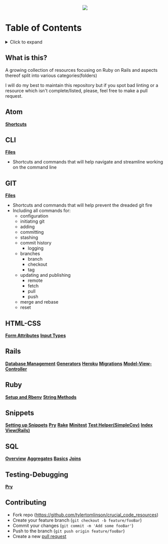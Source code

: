 <p align="center">
  <img src="https://i.imgur.com/hiXP7aL.png">
</p>

# Table of Contents
<details>
<summary>Click to expand</summary>

- [What is this?](#what-is-this?)
- [CLI](#cli)
- [ATOM](#atom)
- [GIT](#git)
- [HTML-CSS](#html-css)
- [RAILS](#rails)
- [RUBY](#ruby)
- [Snippets](#snippets)
- [SQL](#sql)
- [Testing-Debugging](#testing-debugging)
</details>

## What is this?
A growing collection of resources focusing on Ruby on Rails and aspects thereof split into various categories(folders)

I will do my best to maintain this repository but if you spot bad linting or a resource which isn't complete/listed, please, feel free to make a pull request.

## Atom
[**Shortcuts**](https://github.com/tylertomlinson/crucial_resources/blob/master/Atom/atom_shortcuts.md)

## CLI
[**Files**](https://github.com/tylertomlinson/crucial_resources/tree/master/CLI)
* Shortcuts and commands that will help navigate and streamline working on the command line

## GIT
[**Files**](https://github.com/tylertomlinson/crucial_resources/tree/master/GIT)
* Shortcuts and commands that will help prevent the dreaded git fire
* Including all commands for:
  - configuration
  - initiating git
  - adding
  - committing
  - stashing
  - commit history
    - logging
  - branches
    - branch
    - checkout
    - tag
  - updating and publishing
    - remote
    - fetch
    - pull
    - push
  - merge and rebase
  - reset

## HTML-CSS
[**Form Attributes**](https://github.com/tylertomlinson/crucial_resources/blob/master/HTML-CSS/form_attributes.md)
[**Input Types**](https://github.com/tylertomlinson/crucial_resources/blob/master/HTML-CSS/input_types.md)

## Rails
[**Database Management**](https://github.com/tylertomlinson/crucial_resources/blob/master/Rails/database_mgmt.md)
[**Generators**](https://github.com/tylertomlinson/crucial_resources/blob/master/Rails/generate.md)
[**Heroku**](https://github.com/tylertomlinson/crucial_resources/blob/master/Rails/heroku.md)
[**Migrations**](https://github.com/tylertomlinson/crucial_resources/blob/master/Rails/heroku.md)
[**Model-View-Controller**](https://github.com/tylertomlinson/crucial_resources/blob/master/Rails/mvc.md)

## Ruby
[**Setup and Rbenv**](https://github.com/tylertomlinson/crucial_resources/blob/master/Ruby/ruby_config.md)
[**String Methods**](https://github.com/tylertomlinson/crucial_resources/blob/master/Ruby/string_methods.md)

## Snippets
[**Setting up Snippets**](https://github.com/tylertomlinson/crucial_resources/blob/master/Snippets/setup.md)
[**Pry**](https://github.com/tylertomlinson/crucial_resources/blob/master/Snippets/pry.md)
[**Rake**](https://github.com/tylertomlinson/crucial_resources/blob/master/Snippets/rake.md)
[**Minitest**](https://github.com/tylertomlinson/crucial_resources/blob/master/Snippets/minitest.md)
[**Test Helper(SimpleCov)**](https://github.com/tylertomlinson/crucial_resources/blob/master/Snippets/test_helper.md)
[**Index View(Rails)**](https://github.com/tylertomlinson/crucial_resources/blob/master/Snippets/index_view.md)

## SQL
[**Overview**](https://github.com/tylertomlinson/crucial_resources/blob/master/SQL/sql.md)
[**Aggregates**](https://github.com/tylertomlinson/crucial_resources/blob/master/SQL/sql_aggregates.md)
[**Basics**](https://github.com/tylertomlinson/crucial_resources/blob/master/SQL/sql_basics.md)
[**Joins**](https://github.com/tylertomlinson/crucial_resources/blob/master/SQL/sql_joins.md)

## Testing-Debugging
[**Pry**](https://github.com/tylertomlinson/crucial_resources/blob/master/Testing-Debugging/pry.md)

## Contributing
- Fork repo (https://github.com/tylertomlinson/crucial_code_resources)
- Create your feature branch (`git checkout -b feature/fooBar`)
- Commit your changes (`git commit -m 'Add some fooBar'`)
- Push to the branch (`git push origin feature/fooBar`)
- Create a new [pull request](https://github.com/aikorea/awesome-rl/pulls)
